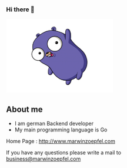 ### Hi there 👋

<img src="iu.png"  width="290px" height="200px">

## About me
- I am german Backend developer
- My main programming language is Go

Home Page : http://www.marwinzoepfel.com

If you have any questions please write a mail to <a href="mailto: business@marwinzoepfel.com">business@marwinzoepfel.com</a>
